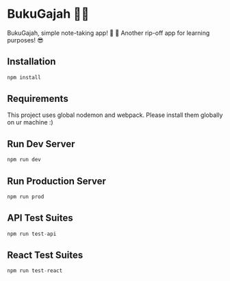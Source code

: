 # BukuGajah :memo::elephant:
BukuGajah, simple note-taking app! :memo: :elephant: Another rip-off app for learning purposes! :sunglasses:

## Installation

```javascript
npm install
```

## Requirements

This project uses global nodemon and webpack. Please install them globally on ur machine :)

## Run Dev Server

```javascript
npm run dev
```

## Run Production Server

```javascript
npm run prod
```

## API Test Suites

```javascript
npm run test-api
```

## React Test Suites

```javascript
npm run test-react
```
